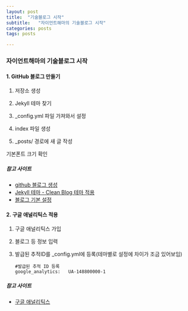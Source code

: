 ```yaml
---
layout: post
title:  "기술블로그 시작"
subtitle:   "자이언트해마의 기술블로그 시작"
categories: posts
tags: posts

---
```



### 자이언트해마의 기술블로그 시작


#### 1. GitHub 블로그 만들기

1. 저장소 생성

2. Jekyll 테마 찾기

3. _config.yml 파일 가져와서 설정

4. index 파일 생성

5. _posts/ 경로에 새 글 작성

기본폰트 크기 확인

#####   참고 사이트

- [github 블로그 생성](https://dreamgonfly.github.io/2018/01/27/jekyll-remote-theme.html)
- [Jekyll 테마 - Clean Blog 테마 적용](https://github.com/BlackrockDigital/startbootstrap-clean-blog-jekyll)
- [블로그 기본 설정](https://devinlife.com/howto%20github%20pages/blog-config)




#### 2. 구글 애널리틱스 적용

1. 구글 애널리틱스 가입

2. 블로그 등 정보 입력

3. 발급된 추적ID를 _config.yml에 등록(테마별로 설정에 차이가 조금 있어보임)

   ```
   #발급된 추적 ID 등록
   google_analytics:   UA-148800000-1 
   ```



#####   참고 사이트

- [구글 애널리틱스](https://blogchannel.tistory.com/149)
